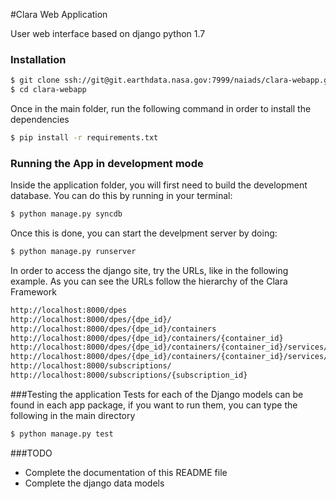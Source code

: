 #Clara Web Application

User web interface based on django python 1.7

### Installation
```sh
$ git clone ssh://git@git.earthdata.nasa.gov:7999/naiads/clara-webapp.git
$ cd clara-webapp
```

Once in the main folder, run the following command in order to install the dependencies

```sh
$ pip install -r requirements.txt
```

### Running the App in development mode
Inside the application folder, you will first need to build the development database. You can do this by running in your terminal:

```sh
$ python manage.py syncdb
```
Once this is done, you can start the develpment server by doing:

```sh
$ python manage.py runserver
```

In order to access the django site, try the URLs, like in the following example. As you can see the URLs follow the hierarchy of the Clara Framework 

```sh
http://localhost:8000/dpes
http://localhost:8000/dpes/{dpe_id}/
http://localhost:8000/dpes/{dpe_id}/containers
http://localhost:8000/dpes/{dpe_id}/containers/{container_id}
http://localhost:8000/dpes/{dpe_id}/containers/{container_id}/services/
http://localhost:8000/dpes/{dpe_id}/containers/{container_id}/services/{service_id}
http://localhost:8000/subscriptions/
http://localhost:8000/subscriptions/{subscription_id}
```

###Testing the application
Tests for each of the Django models can be found in each app package, if you want to run them, you can type the following in the main directory

```sh
$ python manage.py test
```

###TODO
  - Complete the documentation of this README file
  - Complete the django data models
